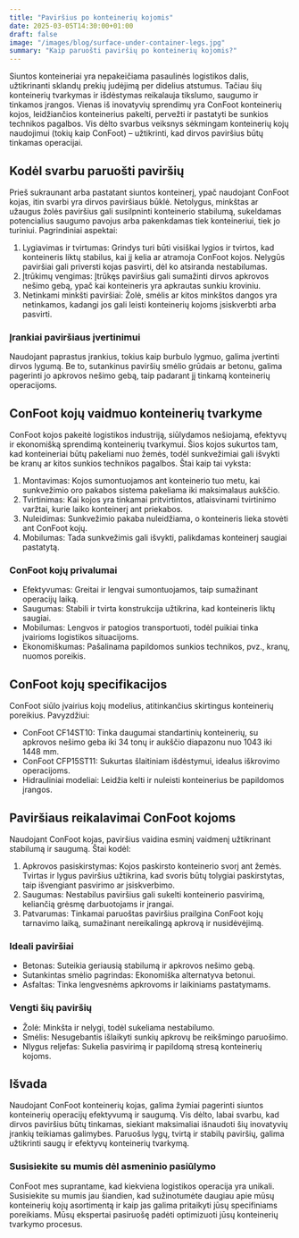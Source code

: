 ```yaml
---
title: "Paviršius po konteinerių kojomis"
date: 2025-03-05T14:30:00+01:00
draft: false
image: "/images/blog/surface-under-container-legs.jpg"
summary: "Kaip paruošti paviršių po konteinerių kojomis?"
---
```


Siuntos konteineriai yra nepakeičiama pasaulinės logistikos dalis, užtikrinanti sklandų prekių judėjimą per didelius atstumus. Tačiau šių konteinerių tvarkymas ir išdėstymas reikalauja tikslumo, saugumo ir tinkamos įrangos. Vienas iš inovatyvių sprendimų yra ConFoot konteinerių kojos, leidžiančios konteinerius pakelti, pervežti ir pastatyti be sunkios technikos pagalbos. Vis dėlto svarbus veiksnys sėkmingam konteinerių kojų naudojimui (tokių kaip ConFoot) – užtikrinti, kad dirvos paviršius būtų tinkamas operacijai.

## Kodėl svarbu paruošti paviršių

Prieš sukraunant arba pastatant siuntos konteinerį, ypač naudojant ConFoot kojas, itin svarbi yra dirvos paviršiaus būklė. Netolygus, minkštas ar užaugus žolės paviršius gali susilpninti konteinerio stabilumą, sukeldamas potencialius saugumo pavojus arba pakenkdamas tiek konteineriui, tiek jo turiniui. Pagrindiniai aspektai:

1.  Lygiavimas ir tvirtumas: Grindys turi būti visiškai lygios ir tvirtos, kad konteineris liktų stabilus, kai jį kelia ar atramoja ConFoot kojos. Nelygūs paviršiai gali priversti kojas pasvirti, dėl ko atsiranda nestabilumas.
2.  Įtrūkimų vengimas: Įtrūkęs paviršius gali sumažinti dirvos apkrovos nešimo gebą, ypač kai konteineris yra apkrautas sunkiu kroviniu.
3.  Netinkami minkšti paviršiai: Žolė, smėlis ar kitos minkštos dangos yra netinkamos, kadangi jos gali leisti konteinerių kojoms įsiskverbti arba pasvirti.

### Įrankiai paviršiaus įvertinimui
Naudojant paprastus įrankius, tokius kaip burbulo lygmuo, galima įvertinti dirvos lygumą. Be to, sutankinus paviršių smėlio grūdais ar betonu, galima pagerinti jo apkrovos nešimo gebą, taip padarant jį tinkamą konteinerių operacijoms.

## ConFoot kojų vaidmuo konteinerių tvarkyme

ConFoot kojos pakeitė logistikos industriją, siūlydamos nešiojamą, efektyvų ir ekonomišką sprendimą konteinerių tvarkymui. Šios kojos sukurtos tam, kad konteineriai būtų pakeliami nuo žemės, todėl sunkvežimiai gali išvykti be kranų ar kitos sunkios technikos pagalbos. Štai kaip tai vyksta:

1.  Montavimas: Kojos sumontuojamos ant konteinerio tuo metu, kai sunkvežimio oro pakabos sistema pakeliama iki maksimalaus aukščio.
2.  Tvirtinimas: Kai kojos yra tinkamai pritvirtintos, atlaisvinami tvirtinimo varžtai, kurie laiko konteinerį ant priekabos.
3.  Nuleidimas: Sunkvežimio pakaba nuleidžiama, o konteineris lieka stovėti ant ConFoot kojų.
4.  Mobilumas: Tada sunkvežimis gali išvykti, palikdamas konteinerį saugiai pastatytą.

### ConFoot kojų privalumai
-   Efektyvumas: Greitai ir lengvai sumontuojamos, taip sumažinant operacijų laiką.
-   Saugumas: Stabili ir tvirta konstrukcija užtikrina, kad konteineris liktų saugiai.
-   Mobilumas: Lengvos ir patogios transportuoti, todėl puikiai tinka įvairioms logistikos situacijoms.
-   Ekonomiškumas: Pašalinama papildomos sunkios technikos, pvz., kranų, nuomos poreikis.

## ConFoot kojų specifikacijos

ConFoot siūlo įvairius kojų modelius, atitinkančius skirtingus konteinerių poreikius. Pavyzdžiui:

-   ConFoot CF14ST10: Tinka daugumai standartinių konteinerių, su apkrovos nešimo geba iki 34 tonų ir aukščio diapazonu nuo 1043 iki 1448 mm.
-   ConFoot CFP15ST11: Sukurtas šlaitiniam išdėstymui, idealus iškrovimo operacijoms.
-   Hidrauliniai modeliai: Leidžia kelti ir nuleisti konteinerius be papildomos įrangos.

## Paviršiaus reikalavimai ConFoot kojoms

Naudojant ConFoot kojas, paviršius vaidina esminį vaidmenį užtikrinant stabilumą ir saugumą. Štai kodėl:

1.  Apkrovos pasiskirstymas: Kojos paskirsto konteinerio svorį ant žemės. Tvirtas ir lygus paviršius užtikrina, kad svoris būtų tolygiai paskirstytas, taip išvengiant pasvirimo ar įsiskverbimo.
2.  Saugumas: Nestabilus paviršius gali sukelti konteinerio pasvirimą, keliančią grėsmę darbuotojams ir įrangai.
3.  Patvarumas: Tinkamai paruoštas paviršius prailgina ConFoot kojų tarnavimo laiką, sumažinant nereikalingą apkrovą ir nusidėvėjimą.

### Ideali paviršiai
-   Betonas: Suteikia geriausią stabilumą ir apkrovos nešimo gebą.
-   Sutankintas smėlio pagrindas: Ekonomiška alternatyva betonui.
-   Asfaltas: Tinka lengvesnėms apkrovoms ir laikiniams pastatymams.

### Vengti šių paviršių
-   Žolė: Minkšta ir nelygi, todėl sukeliama nestabilumo.
-   Smėlis: Nesugebantis išlaikyti sunkių apkrovų be reikšmingo paruošimo.
-   Nlygus reljefas: Sukelia pasvirimą ir papildomą stresą konteinerių kojoms.

## Išvada

Naudojant ConFoot konteinerių kojas, galima žymiai pagerinti siuntos konteinerių operacijų efektyvumą ir saugumą. Vis dėlto, labai svarbu, kad dirvos paviršius būtų tinkamas, siekiant maksimaliai išnaudoti šių inovatyvių įrankių teikiamas galimybes. Paruošus lygų, tvirtą ir stabilų paviršių, galima užtikrinti saugų ir efektyvų konteinerių tvarkymą.

### Susisiekite su mumis dėl asmeninio pasiūlymo
ConFoot mes suprantame, kad kiekviena logistikos operacija yra unikali. Susisiekite su mumis jau šiandien, kad sužinotumėte daugiau apie mūsų konteinerių kojų asortimentą ir kaip jas galima pritaikyti jūsų specifiniams poreikiams. Mūsų ekspertai pasiruošę padėti optimizuoti jūsų konteinerių tvarkymo procesus.